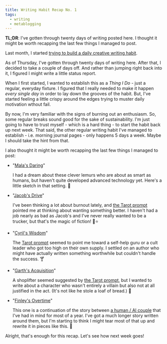 ```yaml
---
title: Writing Habit Recap No. 1
tags:
  - writing
  - metablogging
---
```


**TL;DR**: I've gotten through twenty days of writing posted here. I thought it might be worth recapping the last few things I managed to post.

<!--more-->

Last month, I started [trying to build a daily creative writing habit](/2022/04/20/building-a-new-creative-writing-habit/).

As of Thursday, I've gotten through twenty days of writing here. After that, I decided to take a couple of days off. And rather than jumping right back into it, I figured I might write a little status report.

When I first started, I wanted to establish this as a *Thing I Do* - just a regular, everyday fixture. I figured that I really needed to make it happen *every single day* in order to lay down the grooves of the habit. But, I've started feeling a little crispy around the edges trying to muster daily motivation wthout fail.

By now, I'm very familiar with the signs of burning out an enthusiasm. So, some regular breaks sound good for the sake of sustainability. I'm just going to have to trust myself - which is a hard thing - to start the habit back up next week. That said, the other regular writing habit I've managed to establish - i.e. morning journal pages - only happens 5 days a week. Maybe I should take the hint from that.

I also thought it might be worth recapping the last few things I managed to post:

- "[Mala's Daring](https://blog.lmorchard.com/2022/04/24/malas-daring/)"
  
  I had a dream about these clever lemurs who are about as smart as humans, but haven't quite developed advanced technology yet. Here's a little sketch in that setting. 🐒

- "[Jacob's Drive](https://blog.lmorchard.com/2022/04/25/jacobs-drive/)"

  I've been thinking a lot about burnout lately, and [the Tarot prompt](https://blog.lmorchard.com/2022/04/25/jacobs-drive/2022-04-25-prompt.png) pointed me at thinking about wanting something better. I haven't had a job nearly as bad as Jacob's and I've never really wanted to be a trucker, but that's the magic of fiction! 🌈⭐

- "[Cyril's Wisdom](https://blog.lmorchard.com/2022/04/26/cyrils-wisdom/)"

  The [Tarot prompt](https://blog.lmorchard.com/2022/04/26/cyrils-wisdom/2022-04-26-prompt.png) seemed to point me toward a self-help guru or a cult leader who got too high on their own supply. I settled on an author who might have actually written something worthwhile but couldn't handle the success. 🍸

- "[Garth's Acquisition](https://blog.lmorchard.com/2022/04/27/garths-acquisition/)"

  A shoplifter seemed suggested by [the Tarot prompt](https://blog.lmorchard.com/2022/04/27/garths-acquisition/2022-04-27-prompt.png), but I wanted to write about a character who wasn't entirely a villain but also not at all justified in the act. (It's not like he stole a loaf of bread.) 💸

- "[Finley's Overtime](https://blog.lmorchard.com/2022/04/28/finleys-overtime/)"

  This one is a continuation of the story between [a human / AI couple](https://blog.lmorchard.com/tag/finleyandcharley/) that I've had in mind for most of a year. I've got a much longer story written around them, but I'm starting to think I might tear most of that up and rewrite it in pieces like this. 🤖

Alright, that's enough for this recap. Let's see how next week goes!